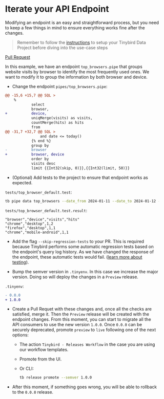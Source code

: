# Iterate your API Endpoint

Modifying an endpoint is an easy and straightforward process, but you need to keep a few things in mind to ensure everything works fine after the changes.

> Remember to follow the [instructions](../README.md) to setup your Tinybird Data Project before diving into the use-case steps

[Pull Request](https://github.com/tinybirdco/use-case-examples/pull/201/files)

In this example, we have an endpoint `top_browsers.pipe` that groups website visits by browser to identify the most frequently used ones. We want to modify it to group the information by both browser and device.

- Change the endpoint `pipes/top_browsers.pipe`:
  
```diff
@@ -15,6 +15,7 @@ SQL >
    %
            select
            browser,
+           device,
            uniqMerge(visits) as visits,
            countMerge(hits) as hits
            from
@@ -31,7 +32,7 @@ SQL >
                and date <= today()
            {% end %}
            group by
-           browser
+           browser, device
            order by
            visits desc
            limit {{Int32(skip, 0)}},{{Int32(limit, 50)}}
```

- (Optional) Add tests to the project to ensure that endpoint works as expected.

`tests/top_browser_default.test`:

```bash
tb pipe data top_browsers --date_from 2024-01-11 --date_to 2024-01-12 --format CSV
```

`tests/top_browser_default.test.result`:

```
"browser","device","visits","hits"
"chrome","desktop",1,2
"firefox","desktop",1,1
"chrome","mobile-android",1,1
```

- Add the flag `--skip-regression-tests` to your PR. This is required because Tinybird performs some automatic regression tests based on the endpoint's query log history. As we have changed the response of the endpoint, these automatic tests would fail. ([learn more about testing](https://versions.tinybird.co/docs/version-control/implementing-test-strategies.html)).

- Bump the semver version in `.tinyenv`. In this case we increase the major version. Doing so will deploy the changes in a `Preview` release.

`.tinyenv`:
```diff
- 0.0.0
+ 1.0.0
```

- Create a Pull Requet with these changes and, once all the checks are satisfied, merge it. Then the `Preview` release will be created with the endpoint changes. From this moment, you can start to migrate all the API consumers to use the new version `1.0.0`. Once `0.0.0` can be securely deprecated, promote `preview` to `live` following one of the next options:

    - The action `Tinybird - Releases Workflow` in the case you are using our workflow templates.
    - Promote from the UI.
    - Or CLI:

        ```sh
        tb release promote --semver 1.0.0
        ```
- After this moment, if something goes wrong, you will be able to rollback to the `0.0.0` release.
